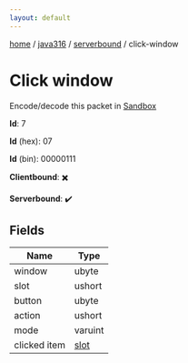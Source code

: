 ```yaml
---
layout: default
---
```


[home](/)  /  [java316](/protocol/java316)  /  [serverbound](/protocol/java316/serverbound)  /  click-window

# Click window

Encode/decode this packet in [Sandbox](../../../sandbox/java316#Serverbound.ClickWindow)

**Id**: 7

**Id** (hex): 07

**Id** (bin): 00000111

**Clientbound**: ✖️

**Serverbound**: ✔️

## Fields

Name | Type
---|---
window | ubyte
slot | ushort
button | ubyte
action | ushort
mode | varuint
clicked item | [slot](/protocol/java316/types/slot)
